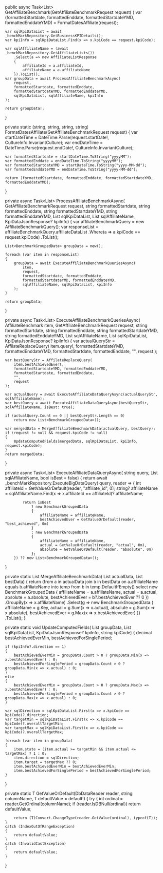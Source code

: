 public async Task<List<BenchmarkGroupedData>> GetAffiliateBenchmark(GetAffiliateBenchmarkRequest request)
{
    var (formattedStartdate, formattedEnddate, formattedStartdateYMD, formattedEnddateYMD) = FormatDatesAffiliate(request);

    var sqlKpiDataList = await _benchMarkRepository.GetBusinessKPIDetails();
    var kpiInfo = sqlKpiDataList.Find(x => x.kpiCode == request.kpiCode);

    var sqlAffiliateName = (await _benchMarkRepository.GetAffiliateLists())
        .Select(a => new AffiliateListResponse
        {
            affiliateId = a.affiliateId,
            affiliateName = a.affiliateName
        }).ToList();
    var groupData = await ProcessAffiliateBenchmarkAsync(
        request,
        formattedStartdate, formattedEnddate,
        formattedStartdateYMD, formattedEnddateYMD,
        sqlKpiDataList, sqlAffiliateName, kpiInfo
    );

    return groupData!;
}

private static (string, string, string, string) FormatDatesAffiliate(GetAffiliateBenchmarkRequest request)
{
    var startDateTime = DateTime.Parse(request.startDate!, CultureInfo.InvariantCulture);
    var endDateTime = DateTime.Parse(request.endDate!, CultureInfo.InvariantCulture);

    var formattedStartdate = startDateTime.ToString("yyyyMM");
    var formattedEnddate = endDateTime.ToString("yyyyMM");
    var formattedStartdateYMD = startDateTime.ToString("yyyy-MM-dd");
    var formattedEnddateYMD = endDateTime.ToString("yyyy-MM-dd");

    return (formattedStartdate, formattedEnddate, formattedStartdateYMD, formattedEnddateYMD);
}

private async Task<List<BenchmarkGroupedData>> ProcessAffiliateBenchmarkAsync(
    GetAffiliateBenchmarkRequest request,
    string formattedStartdate,
    string formattedEnddate,
    string formattedStartdateYMD,
    string formattedEnddateYMD,
    List<KpiDataJsonResponse> sqlKpiDataList,
    List<AffiliateListResponse> sqlAffiliateName,
    KpiDataJsonResponse? kpiInfo)
{
    var affiliateBenchmarkQuery = new AffiliateBenchmarkQuery();
    var responseList = affiliateBenchmarkQuery.affiliateDataList
        .Where(a => a.kpiCode == request.kpiCode)
        .ToList();

    List<BenchmarkGroupedData> groupData = new();

    foreach (var item in responseList)
    {
        groupData = await ExecuteAffiliateBenchmarkQueriesAsync(
            item,
            request,
            formattedStartdate, formattedEnddate,
            formattedStartdateYMD, formattedEnddateYMD,
            sqlAffiliateName, sqlKpiDataList, kpiInfo
        );
    }

    return groupData;
}

private async Task<List<BenchmarkGroupedData>> ExecuteAffiliateBenchmarkQueriesAsync(
    AffiliateBenchmark item,
    GetAffiliateBenchmarkRequest request,
    string formattedStartdate,
    string formattedEnddate,
    string formattedStartdateYMD,
    string formattedEnddateYMD,
    List<AffiliateListResponse> sqlAffiliateName,
    List<KpiDataJsonResponse> sqlKpiDataList,
    KpiDataJsonResponse? kpiInfo)
{
    var actualQueryStr = AffilateReplaceQuery(
        item.query!,
        formattedStartdateYMD, formattedEnddateYMD,
        formattedStartdate, formattedEnddate,
        "",
        request
    );

    var bestQueryStr = AffilateReplaceQuery(
        item.bestAchievedEver!,
        formattedStartdateYMD, formattedEnddateYMD,
        formattedStartdate, formattedEnddate,
        "",
        request
    );

    var actualQuery = await ExecuteAffiliateDataQueryAsync(actualQueryStr, sqlAffiliateName);
    var bestQuery = await ExecuteAffiliateDataQueryAsync(bestQueryStr, sqlAffiliateName, isBest: true);

    if (actualQuery.Count == 0 || bestQueryStr.Length == 0)
        return new List<BenchmarkGroupedData>();

    var mergedData = MergeAffiliateBenchmarkData(actualQuery, bestQuery);
    if (request != null && request.kpiCode != null)
    {
        UpdateComputedFields(mergedData, sqlKpiDataList, kpiInfo, request.kpiCode);
    }
    return mergedData;
}

private async Task<List<BenchmarkGroupedData>> ExecuteAffiliateDataQueryAsync(
    string query,
    List<AffiliateListResponse> sqlAffiliateName,
    bool isBest = false)
{
    return await _benchMarkRepository.ExecuteBigDataQuery<BenchmarkGroupedData>(
        query,
        reader =>
        {
            int affiliateId = GetValueOrDefault(reader, "affiliate_id", 0);
            string? affiliateName = sqlAffiliateName.Find(x => x.affiliateId == affiliateId)?.affiliateName;

            return isBest
                ? new BenchmarkGroupedData
                {
                    affiliateName = affiliateName,
                    bestAchievedEver = GetValueOrDefault(reader, "best_achieved", 0m)
                }
                : new BenchmarkGroupedData
                {
                    affiliateName = affiliateName,
                    actual = GetValueOrDefault(reader, "actual", 0m),
                    absolute = GetValueOrDefault(reader, "absolute", 0m)
                };
        }) ?? new List<BenchmarkGroupedData>();
}

private static List<BenchmarkGroupedData> MergeAffiliateBenchmarkData(
    List<BenchmarkGroupedData> actualData,
    List<BenchmarkGroupedData> bestData)
{
    return (from a in actualData
            join b in bestData on a.affiliateName equals b.affiliateName into temp
            from b in temp.DefaultIfEmpty()
            select new BenchmarkGroupedData
            {
                affiliateName = a.affiliateName,
                actual = a.actual,
                absolute = a.absolute,
                bestAchievedEver = b?.bestAchievedEver ?? 0
            })
           .GroupBy(x => x.affiliateName)
           .Select(g => new BenchmarkGroupedData
           {
               affiliateName = g.Key,
               actual = g.Sum(x => x.actual),
               absolute = g.Sum(x => x.absolute),
               bestAchievedEver = g.Max(x => x.bestAchievedEver)
           })
           .ToList();
}

private static void UpdateComputedFields(
    List<BenchmarkGroupedData> groupData,
    List<KpiDataJsonResponse> sqlKpiDataList,
    KpiDataJsonResponse? kpiInfo,
    string kpiCode)
{
    decimal bestAchievedEverMin, bestAchievedForSinglePeriod;

    if (kpiInfo?.direction == 1)
    {
        bestAchievedEverMin = groupData.Count > 0 ? groupData.Min(x => x.bestAchievedEver) : 0;
        bestAchievedForSinglePeriod = groupData.Count > 0 ? groupData.Min(x => x.actual) : 0;
    }
    else
    {
        bestAchievedEverMin = groupData.Count > 0 ? groupData.Max(x => x.bestAchievedEver) : 0;
        bestAchievedForSinglePeriod = groupData.Count > 0 ? groupData.Max(x => x.actual) : 0;
    }

    var sqlDirection = sqlKpiDataList.First(x => x.kpiCode == kpiCode)?.direction;
    var targetMin = sqlKpiDataList.First(x => x.kpiCode == kpiCode)?.overallTargetMin;
    var targetMax = sqlKpiDataList.First(x => x.kpiCode == kpiCode)?.overallTargetMax;

    foreach (var item in groupData)
    {
        item.state = (item.actual >= targetMin && item.actual <= targetMax) ? 1 : 0;
        item.direction = sqlDirection;
        item.target = targetMax ?? 0;
        item.bestAchievedEverMin = bestAchievedEverMin;
        item.bestAchievedForSinglePeriod = bestAchievedForSinglePeriod;
    }
}

private static T GetValueOrDefault<T>(DbDataReader reader, string columnName, T defaultValue = default!)
{
    try
    {
        int ordinal = reader.GetOrdinal(columnName);
        if (reader.IsDBNull(ordinal))
            return defaultValue;

        return (T)Convert.ChangeType(reader.GetValue(ordinal), typeof(T));
    }
    catch (IndexOutOfRangeException)
    {
        return defaultValue;
    }
    catch (InvalidCastException)
    {
        return defaultValue;
    }
}
